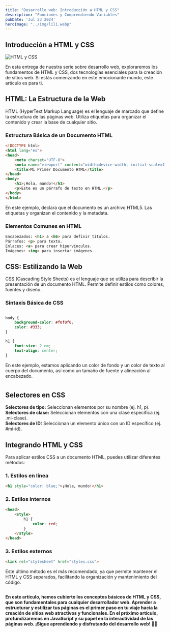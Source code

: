 ```yaml
---
title: "Desarrollo web: Introducción a HTML y CSS"
description: "Funciones y Comprendiendo Variables"
pubDate: 'Jul 23 2024'
heroImage: "../img/lili.webp"
---
```


## Introducción a HTML y CSS


![HTML y CSS](/img/lili.webp)

En esta entrega de nuestra serie sobre desarrollo web, exploraremos los fundamentos de HTML y CSS, dos tecnologías esenciales para la creación de sitios web. Si estás comenzando en este emocionante mundo, este artículo es para ti.

## HTML: La Estructura de la Web

HTML (HyperText Markup Language) es el lenguaje de marcado que define la estructura de las páginas web. Utiliza etiquetas para organizar el contenido y crear la base de cualquier sitio.

### Estructura Básica de un Documento HTML

```html
<!DOCTYPE html>
<html lang="es">
<head>
    <meta charset="UTF-8">
    <meta name="viewport" content="width=device-width, initial-scale=1.0">
    <title>Mi Primer Documento HTML</title>
</head>
<body>
    <h1>¡Hola, mundo!</h1>
    <p>Este es un párrafo de texto en HTML.</p>
</body>
</html>
```
En este ejemplo, <!DOCTYPE html> declara que el documento es un archivo HTML5. Las etiquetas <head> y <body> organizan el contenido y la metadata.

### Elementos Comunes en HTML

```html
Encabezados: <h1> a <h6> para definir títulos.
Párrafos: <p> para texto.
Enlaces: <a> para crear hipervínculos.
Imágenes: <img> para insertar imágenes.
```

## CSS: Estilizando la Web

CSS (Cascading Style Sheets) es el lenguaje que se utiliza para describir la presentación de un documento HTML. Permite definir estilos como colores, fuentes y diseño.

### Sintaxis Básica de CSS

```css

body {
    background-color: #f0f0f0;
    color: #333;
}

h1 {
    font-size: 2 em;
    text-align: center;
}

```
En este ejemplo, estamos aplicando un color de fondo y un color de texto al cuerpo del documento, así como un tamaño de fuente y alineación al encabezado. <h1>

## Selectores en CSS
**Selectores de tipo:** Seleccionan elementos por su nombre (ej. h1, p). <br />
**Selectores de clase:** Seleccionan elementos con una clase específica (ej. .mi-clase). <br />
**Selectores de ID:** Seleccionan un elemento único con un ID específico (ej. #mi-id).

## Integrando HTML y CSS
Para aplicar estilos CSS a un documento HTML, puedes utilizar diferentes métodos:

### 1. Estilos en línea

```html
<h1 style="color: blue;">¡Hola, mundo!</h1>
```

### 2. Estilos internos

```html
<head>
    <style>
        h1 {
            color: red;
        }
    </style>
</head>

```
### 3. Estilos externos

```html
<link rel="stylesheet" href="styles.css">
```
Este último método es el más recomendado, ya que permite mantener el HTML y CSS separados, facilitando la organización y mantenimiento del código.

## 

**En este artículo, hemos cubierto los conceptos básicos de HTML y CSS, que son fundamentales para cualquier desarrollador web. Aprender a estructurar y estilizar tus páginas es el primer paso en tu viaje hacia la creación de sitios web atractivos y funcionales. En el próximo artículo, profundizaremos en JavaScript y su papel en la interactividad de las páginas web. ¡Sigue aprendiendo y disfrutando del desarrollo web! 🚀✨**